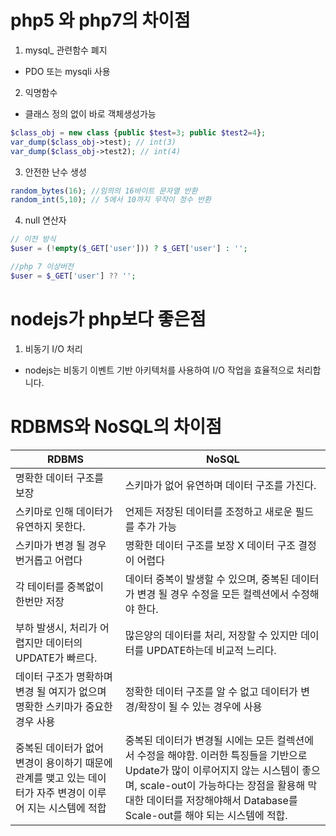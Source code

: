 # php5 와 php7의 차이점

1. mysql_ 관련함수 폐지 
- PDO 또는 mysqli 사용
2. 익명함수
- 클래스 정의 없이 바로 객체생성가능
```php
$class_obj = new class {public $test=3; public $test2=4};
var_dump($class_obj->test); // int(3)
var_dump($class_obj->test2); // int(4)
```
3. 안전한 난수 생성
```php
random_bytes(16); //임의의 16바이트 문자열 반환
random_int(5,10); // 5에서 10까지 무작이 정수 반환
```
4. null 연산자
```php
// 이전 방식
$user = (!empty($_GET['user'])) ? $_GET['user'] : '';

//php 7 이상버전
$user = $_GET['user'] ?? '';
```

# nodejs가 php보다 좋은점

1. 비동기 I/O 처리
 - nodejs는 비동기 이벤트 기반 아키텍처를 사용하여 I/O 작업을 효율적으로 처리합니다.


# RDBMS와 NoSQL의 차이점

| RDBMS | NoSQL |
|-------|-------|
| 명확한 데이터 구조를 보장 | 스키마가 없어 유연하며 데이터 구조를 가진다.|
| 스키마로 인해 데이터가 유연하지 못한다. | 언제든 저장된 데이터를 조정하고 새로운 필드를 추가 가능 |
| 스키마가 변경 될 경우 번거롭고 어렵다 | 명확한 데이터 구조를 보장 X 데이터 구조 결정이 어렵다 |
| 각 테이터를 중복없이 한번만 저장 | 데이터 중복이 발생할 수 있으며, 중복된 데이터가 변경 될 경우 수정을 모든 컬렉션에서 수정해야 한다. |
| 부하 발생시, 처리가 어렵지만 데이터의 UPDATE가 빠르다. | 많은양의 데이터를 처리, 저장할 수 있지만 데이터를 UPDATE하는데 비교적 느리다. |
| 데이터 구조가 명확하며 변경 될 여지가 없으며 명확한 스키마가 중요한 경우 사용 | 정확한 데이터 구조를 알 수 없고 데이터가 변경/확장이 될 수 있는 경우에 사용 |
| 중복된 데이터가 없어 변경이 용이하기 때문에 관계를 맺고 있는 데이터가 자주 변경이 이루어 지는 시스템에 적합 | 중복된 데이터가 변경될 시에는 모든 컬렉션에서 수정을 해야함. 이러한 특징들을 기반으로 Update가 많이 이루어지지 않는 시스템이 좋으며, scale-out이 가능하다는 장점을 활용해 막대한 데이터를 저장해야해서 Database를 Scale-out를 해야 되는 시스템에 적합.|